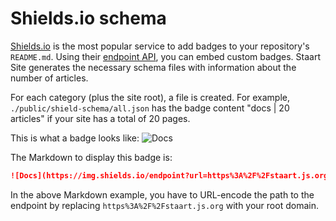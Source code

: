 # Shields.io schema

[Shields.io](https://shields.io) is the most popular service to add badges to your repository's `README.md`. Using their [endpoint API](https://shields.io/endpoint), you can embed custom badges. Staart Site generates the necessary schema files with information about the number of articles.

For each category (plus the site root), a file is created. For example, `./public/shield-schema/all.json` has the badge content "docs | 20 articles" if your site has a total of 20 pages.

This is what a badge looks like: ![Docs](https://img.shields.io/endpoint?url=https%3A%2F%2Fstaart.js.org%2Fshield-schema%2Fall.json)

The Markdown to display this badge is:

```md
![Docs](https://img.shields.io/endpoint?url=https%3A%2F%2Fstaart.js.org%2Fshield-schema%2Fnative.json)
```

In the above Markdown example, you have to URL-encode the path to the endpoint by replacing `https%3A%2F%2Fstaart.js.org` with your root domain.
